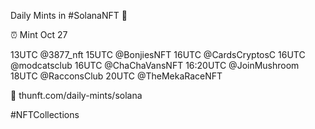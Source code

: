 Daily Mints in #SolanaNFT 🚀

⏰ Mint Oct 27

13UTC @3877_nft
15UTC @BonjiesNFT
16UTC @CardsCryptosC
16UTC @modcatsclub
16UTC @ChaChaVansNFT
16:20UTC @JoinMushroom
18UTC @RacconsClub
20UTC @TheMekaRaceNFT

🔗 thunft.com/daily-mints/solana

#NFTCollections